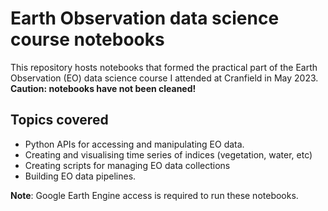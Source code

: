 # Earth Observation data science course notebooks

This repository hosts notebooks that formed the practical part of the Earth Observation (EO) data science course I attended at Cranfield in May 2023. **Caution: notebooks have not been cleaned!**

## Topics covered
- Python APIs for accessing and manipulating EO data.
- Creating and visualising time series of indices (vegetation, water, etc)
- Creating scripts for managing EO data collections 
- Building EO data pipelines.

**Note**: Google Earth Engine access is required to run these notebooks.
